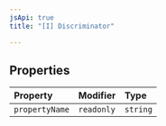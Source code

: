 ```yaml
---
jsApi: true
title: "[I] Discriminator"

---
```

## Properties

| Property | Modifier | Type |
| :------ | :------ | :------ |
| `propertyName` | `readonly` | `string` |
